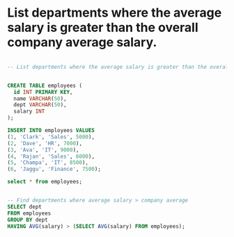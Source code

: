 # List departments where the average salary is greater than the overall company average salary.

```sql

-- List departments where the average salary is greater than the overall company average salary.


CREATE TABLE employees (
  id INT PRIMARY KEY,
  name VARCHAR(50),
  dept VARCHAR(50),
  salary INT
);

INSERT INTO employees VALUES
(1, 'Clark', 'Sales', 5000),
(2, 'Dave', 'HR', 7000),
(3, 'Ava', 'IT', 9000),
(4, 'Rajan', 'Sales', 6000),
(5, 'Champa', 'IT', 8500),
(6, 'Jaggu', 'Finance', 7500);

select * from employees;


-- Find departments where average salary > company average
SELECT dept
FROM employees
GROUP BY dept
HAVING AVG(salary) > (SELECT AVG(salary) FROM employees);

```